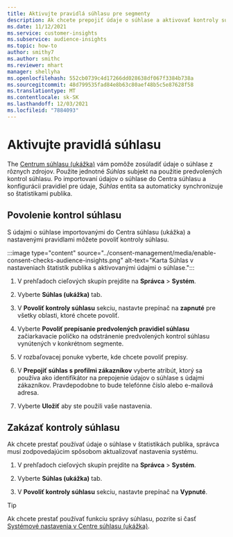 ```yaml
---
title: Aktivujte pravidlá súhlasu pre segmenty
description: Ak chcete prepojiť údaje o súhlase a aktivovať kontroly súhlasu v štatistikách publika, postupujte podľa týchto krokov. Správca môže tiež zakázať kontroly súhlasu.
ms.date: 11/12/2021
ms.service: customer-insights
ms.subservice: audience-insights
ms.topic: how-to
author: smithy7
ms.author: smithc
ms.reviewer: mhart
manager: shellyha
ms.openlocfilehash: 552cb0739c4d17266dd028638df067f3384b738a
ms.sourcegitcommit: 48d799535fad84e8b63c80aef48b5c5e87628f58
ms.translationtype: MT
ms.contentlocale: sk-SK
ms.lasthandoff: 12/03/2021
ms.locfileid: "7884093"
---
```

# <a name="activate-consent-rules"></a>Aktivujte pravidlá súhlasu

The [Centrum súhlasu (ukážka)](../consent-management/overview.md) vám pomôže zosúladiť údaje o súhlase z rôznych zdrojov. Použite jednotné *Súhlas* subjekt na použitie predvolených kontrol súhlasu. Po importovaní údajov o súhlase do Centra súhlasu a konfigurácii pravidiel pre údaje, *Súhlas* entita sa automaticky synchronizuje so štatistikami publika.

## <a name="enable-consent-checks"></a>Povolenie kontrol súhlasu

S údajmi o súhlase importovanými do Centra súhlasu (ukážka) a nastavenými pravidlami môžete povoliť kontroly súhlasu. 

:::image type="content" source="../consent-management/media/enable-consent-checks-audience-insights.png" alt-text="Karta Súhlas v nastaveniach štatistík publika s aktivovanými údajmi o súhlase.":::

1. V prehľadoch cieľových skupín prejdite na **Správca** > **Systém**.

1. Vyberte **Súhlas (ukážka)** tab.

1. V **Povoliť kontroly súhlasu** sekciu, nastavte prepínač na **zapnuté** pre všetky oblasti, ktoré chcete povoliť.

1. Vyberte **Povoliť prepísanie predvolených pravidiel súhlasu** začiarkavacie políčko na odstránenie predvolených kontrol súhlasu vynútených v konkrétnom segmente. 

1. V rozbaľovacej ponuke vyberte, kde chcete povoliť prepisy.     

1. V **Prepojiť súhlas s profilmi zákazníkov** vyberte atribút, ktorý sa používa ako identifikátor na prepojenie údajov o súhlase s údajmi zákazníkov. Pravdepodobne to bude telefónne číslo alebo e-mailová adresa. 

1. Vyberte **Uložiť** aby ste použili vaše nastavenia.

## <a name="disable-consent-checks"></a>Zakázať kontroly súhlasu

Ak chcete prestať používať údaje o súhlase v štatistikách publika, správca musí zodpovedajúcim spôsobom aktualizovať nastavenia systému.

1. V prehľadoch cieľových skupín prejdite na **Správca** > **Systém**.

1. Vyberte **Súhlas (ukážka)** tab.

1. V **Povoliť kontroly súhlasu** sekciu, nastavte prepínač na **Vypnuté**.

> [!TIP]
> Ak chcete prestať používať funkciu správy súhlasu, pozrite si časť [Systémové nastavenia v Centre súhlasu (ukážka)](../consent-management/system-settings.md).
